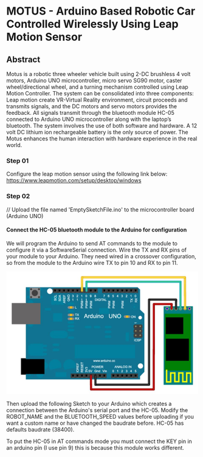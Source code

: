 # MOTUS - Arduino Based Robotic Car Controlled Wirelessly Using Leap Motion Sensor

## Abstract

Motus is a robotic three wheeler vehicle built using 2-DC brushless 4 volt motors, Arduino UNO microcontroller, micro servo SG90 motor, caster wheel/directional wheel, and a turning mechanism controlled using Leap Motion Controller. The system can be consolidated into three components: Leap motion create VR-Virtual Reality environment, circuit proceeds and transmits signals, and the DC motors and servo motors provides the feedback. All signals transmit through the bluetooth module HC-05 connected to Arduino UNO microcontroller along with the laptop’s bluetooth. The system involves the use of both software and hardware. A 12 volt DC lithium ion rechargeable battery is the only source of power. The Motus enhances the human interaction with hardware experience in the real world.


### Step 01 
Configure the leap motion sensor using the following link below:
https://www.leapmotion.com/setup/desktop/windows

### Step 02
// Upload the file named 'EmptySketchFile.ino' to the microcontroller board (Arduino UNO)
#### Connect the HC-05 bluetooth module to the Arduino for configuration
We will program the Arduino to send AT commands to the module to configure it via a SoftwareSerial connection. Wire the TX and RX pins of your module to your Arduino. They need wired in a crossover configuration, so from the module to the Arduino wire TX to pin 10 and RX to pin 11. 

![alt text](BT_module_connection_1.JPG)

Then upload the following Sketch to your Arduino which creates a connection between the Arduino's serial port and the HC-05. Modify the ROBOT_NAME and the BLUETOOTH_SPEED values before uploading if you want a custom name or have changed the baudrate before. HC-05 has defaults baudrate (38400).

To put the HC-05 in AT commands mode you must connect the KEY pin in an arduino pin (I use pin 9) this is because this module works different.


